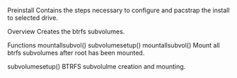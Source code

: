 Preinstall
Contains the steps necessary to configure and pacstrap the install to selected drive.

Overview
Creates the btrfs subvolumes.

Functions
mountallsubvol()
subvolumesetup()
mountallsubvol()
Mount all btrfs subvolumes after root has been mounted.

subvolumesetup()
BTRFS subvolulme creation and mounting.
